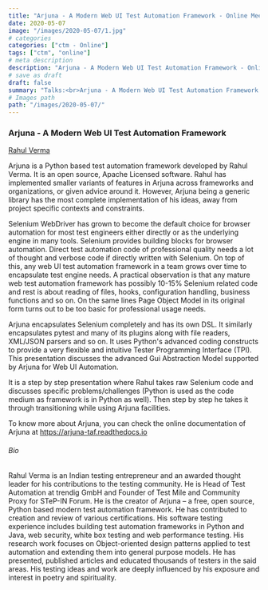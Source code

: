 ```yaml
---
title: "Arjuna - A Modern Web UI Test Automation Framework - Online Meetup"
date: 2020-05-07
image: "/images/2020-05-07/1.jpg"
# categories
categories: ["ctm - Online"]
tags: ["ctm", "online"]
# meta description
description: "Arjuna - A Modern Web UI Test Automation Framework - Online Meetup"
# save as draft
draft: false
summary: "Talks:<br>Arjuna - A Modern Web UI Test Automation Framework (Rahul Verma)"
# Images path
path: "/images/2020-05-07/"
---
```


### Arjuna - A Modern Web UI Test Automation Framework
[Rahul Verma](https://arjuna-taf.readthedocs.io/)

Arjuna is a Python based test automation framework developed by Rahul Verma. 
It is an open source, Apache Licensed software. Rahul has implemented 
smaller variants of features in Arjuna across frameworks and organizations, 
or given advice around it. However, Arjuna being a generic library has 
the most complete implementation of his ideas, away from project specific 
contexts and constraints.

Selenium WebDriver has grown to become the default choice for browser 
automation for most test engineers either directly or as the underlying 
engine in many tools. Selenium provides building blocks for browser 
automation. Direct test automation code of professional quality needs 
a lot of thought and verbose code if directly written with Selenium. 
On top of this, any web UI test automation framework in a team grows 
over time to encapsulate test engine needs. A practical observation is 
that any mature web test automation framework has possibly 10-15% Selenium 
related code and rest is about reading of files, hooks, configuration 
handling, business functions and so on. On the same lines Page Object Model 
in its original form turns out to be too basic for professional usage needs.

Arjuna encapsulates Selenium completely and has its own DSL. It similarly 
encapsulates pytest and many of its plugins along with file readers, 
XML/JSON parsers and so on. It uses Python's advanced coding constructs 
to provide a very flexible and intuitive Tester Programming Interface (TPI). 
This presentation discusses the advanced Gui Abstraction Model supported 
by Arjuna for Web UI Automation.

It is a step by step presentation where Rahul takes raw Selenium code 
and discusses specific problems/challenges (Python is used as the 
code medium as framework is in Python as well). Then step by step he 
takes it through transitioning while using Arjuna facilities.

To know more about Arjuna, you can check the online documentation 
of Arjuna at https://arjuna-taf.readthedocs.io

###### Bio
Rahul Verma is an Indian testing entrepreneur and an awarded thought 
leader for his contributions to the testing community. He is Head of 
Test Automation at trendig GmbH and Founder of Test Mile and Community 
Proxy for STeP-IN Forum. He is the creator of Arjuna – a free, open 
source, Python based modern test automation framework. He has contributed 
to creation and review of various certifications. His software testing 
experience includes building test automation frameworks in Python and 
Java, web security, white box testing and web performance testing. His 
research work focuses on Object-oriented design patterns applied to test 
automation and extending them into general purpose models. He has presented, 
published articles and educated thousands of testers in the said areas. 
His testing ideas and work are deeply influenced by his exposure and 
interest in poetry and spirituality.

